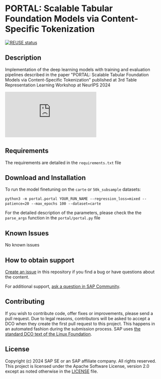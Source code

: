 # PORTAL: Scalable Tabular Foundation Models via Content-Specific Tokenization
[![REUSE status](https://api.reuse.software/badge/github.com/SAP-samples/portal)](https://api.reuse.software/info/github.com/SAP-samples/portal)

## Description
Implementation of the deep learning models with training and evaluation pipelines described in the paper "PORTAL: Scalable Tabular Foundation Models via Content-Specific Tokenization" published at 3rd Table Representation Learning Workshop at NeurIPS 2024

![logo](https://github.com/SAP-samples/portal/blob/main/model_architecture.pdf)

## Requirements

The requirements are detailed in the `requirements.txt` file

## Download and Installation

To run the model finetuning on the `carte` or `50k_subsample` datasets:
```
python3 -m portal.portal YOUR_RUN_NAME --regression_loss=mixed --patience=20 --max_epochs 100 --dataset=carte
```

For the detailed description of the parameters, please check the the `parse_args` function in the `portal/portal.py` file


## Known Issues
No known issues

## How to obtain support
[Create an issue](https://github.com/SAP-samples/portal/issues) in this repository if you find a bug or have questions about the content.
 
For additional support, [ask a question in SAP Community](https://answers.sap.com/questions/ask.html).

## Contributing
If you wish to contribute code, offer fixes or improvements, please send a pull request. Due to legal reasons, contributors will be asked to accept a DCO when they create the first pull request to this project. This happens in an automated fashion during the submission process. SAP uses [the standard DCO text of the Linux Foundation](https://developercertificate.org/).

## License
Copyright (c) 2024 SAP SE or an SAP affiliate company. All rights reserved. This project is licensed under the Apache Software License, version 2.0 except as noted otherwise in the [LICENSE](LICENSE) file.
